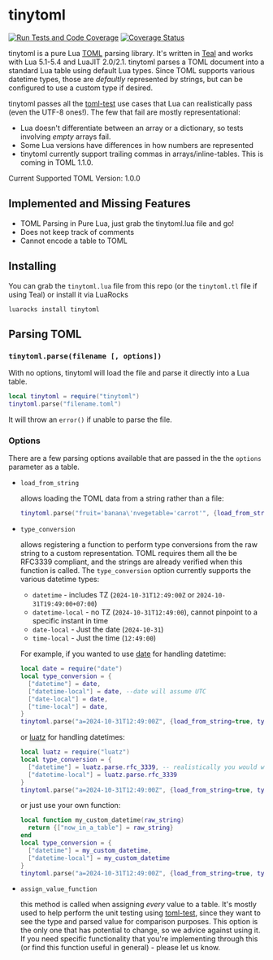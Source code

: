 # tinytoml
[![Run Tests and Code Coverage](https://github.com/FourierTransformer/tinytoml/actions/workflows/test-and-coverage.yml/badge.svg)](https://github.com/FourierTransformer/tinytoml/actions/workflows/test-and-coverage.yml) [![Coverage Status](https://coveralls.io/repos/github/FourierTransformer/tinytoml/badge.svg?branch=refs/pull/1/merge)](https://coveralls.io/github/FourierTransformer/tinytoml?branch=main)

tinytoml is a pure Lua [TOML](https://toml.io) parsing library. It's written in [Teal](https://github.com/teal-language/tl) and works with Lua 5.1-5.4 and LuaJIT 2.0/2.1. tinytoml parses a TOML document into a standard Lua table using default Lua types. Since TOML supports various datetime types, those are _defaultly_ represented by strings, but can be configured to use a custom type if desired.

tinytoml passes all the [toml-test](https://github.com/toml-lang/toml-test) use cases that Lua can realistically pass (even the UTF-8 ones!). The few that fail are mostly representational:
- Lua doesn't differentiate between an array or a dictionary, so tests involving _empty_ arrays fail.
- Some Lua versions have differences in how numbers are represented
- tinytoml currently support trailing commas in arrays/inline-tables. This is coming in TOML 1.1.0.

Current Supported TOML Version: 1.0.0

## Implemented and Missing Features
- TOML Parsing in Pure Lua, just grab the tinytoml.lua file and go!
- Does not keep track of comments
- Cannot encode a table to TOML

## Installing
You can grab the `tinytoml.lua` file from this repo (or the `tinytoml.tl` file if using Teal) or install it via LuaRocks

```
luarocks install tinytoml
```

## Parsing TOML

### `tinytoml.parse(filename [, options])`
With no options, tinytoml will load the file and parse it directly into a Lua table.

```lua
local tinytoml = require("tinytoml")
tinytoml.parse("filename.toml")
```
It will throw an `error()` if unable to parse the file.

### Options
There are a few parsing options available that are passed in the the `options` parameter as a table.

- `load_from_string`

  allows loading the TOML data from a string rather than a file:
  ```lua
  tinytoml.parse("fruit='banana\'nvegetable='carrot'", {load_from_string=true})
  ```

- `type_conversion`

  allows registering a function to perform type conversions from the raw string to a custom representation. TOML requires them all the be RFC3339 compliant, and the strings are already verified when this function is called. The `type_conversion` option currently supports the various datetime types:
  - `datetime` - includes TZ (`2024-10-31T12:49:00Z` or `2024-10-31T19:49:00+07:00`)
  - `datetime-local` - no TZ (`2024-10-31T12:49:00`), cannot pinpoint to a specific instant in time
  - `date-local` - Just the date (`2024-10-31`)
  - `time-local` - Just the time (`12:49:00`)

  For example, if you wanted to use [date](https://github.com/Tieske/date) for handling datetime:
  ```lua
  local date = require("date")
  local type_conversion = {
    ["datetime"] = date,
    ["datetime-local"] = date, --date will assume UTC
    ["date-local"] = date,
    ["time-local"] = date,
  }
  tinytoml.parse("a=2024-10-31T12:49:00Z", {load_from_string=true, type_conversion=type_conversion})
  ```

  or [luatz](https://github.com/daurnimator/luatz) for handling datetimes:
  ```lua
  local luatz = require("luatz")
  local type_conversion = {
    ["datetime"] = luatz.parse.rfc_3339, -- realistically you would want to handle errors accordingly
    ["datetime-local"] = luatz.parse.rfc_3339
  }
  tinytoml.parse("a=2024-10-31T12:49:00Z", {load_from_string=true, type_conversion=type_conversion})
  ```

  or just use your own function:
  ```lua
  local function my_custom_datetime(raw_string)
    return {["now_in_a_table"] = raw_string}
  end
  local type_conversion = {
    ["datetime"] = my_custom_datetime,
    ["datetime-local"] = my_custom_datetime
  }
  tinytoml.parse("a=2024-10-31T12:49:00Z", {load_from_string=true, type_conversion=type_conversion})
  ```
- `assign_value_function`

  this method is called when assigning _every_ value to a table. It's mostly used to help perform the unit testing using [toml-test](https://github.com/toml-lang/toml-test), since they want to see the type and parsed value for comparison purposes. This option is the only one that has potential to change, so we advice against using it. If you need specific functionality that you're implementing through this (or find this function useful in general) - please let us know.
